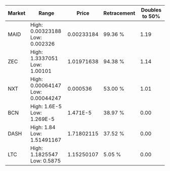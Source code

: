| Market | Range | Price| Retracement | Doubles to 50% |
| --- | --- | --- | --- | --- |
| MAID | High: 0.00323188<br />Low: 0.002326 | 0.00233184 | 99.36 % | 1.19 |
| ZEC | High: 1.3337051<br />Low: 1.00101 | 1.01971638 | 94.38 % | 1.14 |
| NXT | High: 0.00064147<br />Low: 0.00044247 | 0.000536 | 53.00 % | 1.01 |
| BCN | High: 1.6E-5<br />Low: 1.269E-5 | 1.471E-5 | 38.97 % | 0.00 |
| DASH | High: 1.84<br />Low: 1.51491167 | 1.71802115 | 37.52 % | 0.00 |
| LTC | High: 1.1825547<br />Low: 0.5875 | 1.15250107 | 5.05 % | 0.00 |
